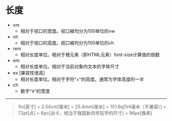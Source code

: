 长度
===

- vm
  - 相对于视口的宽度。视口被均分为100单位的vw
- vh
  - 相对于视口的高度。视口被均分为100单位的vh
- rem
  - 相对长度单位。相对于根元素（即HTML元素）font-size计算值的倍数
- em
  - 相对长度单位。相对于当前对象内文本的字体尺寸
- ex [兼容性很高]
  - 相对长度单位。相对于字符`“x”`的高度。通常为字体高度的一半
- ch
  - 数字`“0”`的宽度

---

> 1in[英寸] = 2.54cm[厘米] = 25.4mm[毫米] = 101.6q[1/4毫米（不兼容）] = 72pt[点] = 6pc[派卡，相当于我国新四号铅字的尺寸] = 96px[像素]